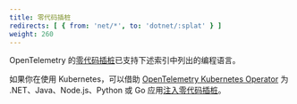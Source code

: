 ```yaml
---
title: 零代码插桩
redirects: [ { from: 'net/*', to: 'dotnet/:splat' } ]
weight: 260
---
```


OpenTelemetry 的[零代码插桩][zero-code instrumentation]已支持下述索引中列出的编程语言。

如果你在使用 Kubernetes，可以借助 [OpenTelemetry Kubernetes Operator][otel-op]
为 .NET、Java、Node.js、Python 或 Go 应用[注入零代码插桩][inject zero-code instrumentation]。

[inject zero-code instrumentation]: /docs/platforms/kubernetes/operator/automatic/
[zero-code instrumentation]: /docs/concepts/instrumentation/zero-code/
[otel-op]: /docs/platforms/kubernetes/operator/
